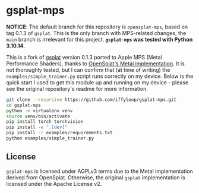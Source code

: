 # gsplat-mps

**NOTICE**: The default branch for this repository is `opensplat-mps`, based on tag 0.1.3 of `gsplat`. This is the only branch with MPS-related changes, the `main` branch is irrelevant for this project. **`gsplat-mps` was tested with Python 3.10.14**.

This is a fork of [gsplat](https://github.com/nerfstudio-project/gsplat) version 0.1.3 ported to Apple MPS (Metal Performance Shaders), thanks to [OpenSplat's Metal implementation](https://github.com/pierotofy/OpenSplat/tree/main/rasterizer/gsplat-metal). It is not thoroughly tested, but I can confirm that (at time of writing) the `examples/simple_trainer.py` script runs correctly on my device. Below is the quick start I used to get this module up and running on my device - please see the original repository's readme for more information.

```sh
git clone --recursive https://github.com/iffyloop/gsplat-mps.git
cd gsplat-mps
python -m virtualenv venv
source venv/bin/activate
pip install torch torchvision
pip install -e ".[dev]"
pip install -r examples/requirements.txt
python examples/simple_trainer.py
```

## License

`gsplat-mps` is licensed under AGPLv3 terms due to the Metal implementation derived from OpenSplat. Otherwise, the original `gsplat` implementation is licensed under the Apache License v2.
